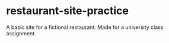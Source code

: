 # restaurant-site-practice
A basic site for a fictional restaurant. Made for a university class assignment.
